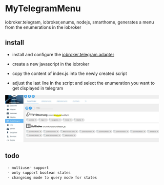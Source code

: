 # MyTelegramMenu
iobroker.telegram, iobroker,enums, nodejs, smarthome, generates a menu from the enumerations in the iobroker

## install
 - install and configure the [iobroker.telegram adapter](https://github.com/ioBroker/ioBroker.telegram)
 
 - create a new javascript in the iobroker
 - copy the content of index.js into the newly created script
 - adjust the last line in the script and select the enumeration you want to get displayed in telegram
 
 
![enums name](https://raw.githubusercontent.com/Nahasapeemapetilon/MyTelegramMenu/master/img/img001.JPG?token=APcGB9N2z--_TFBOYGWap8dzjlVuMeFMks5cYyBZwA%3D%3D)
      
 
 
## todo 
```
 - multiuser support
 - only support boolean states
 - changeing mode to query mode for states
```
